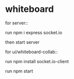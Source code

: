 # whiteboard

for server::

run npm i express socket.io

then start server


for ui/whiteboard-collab::

run npm install socket.io-client

run npm start

